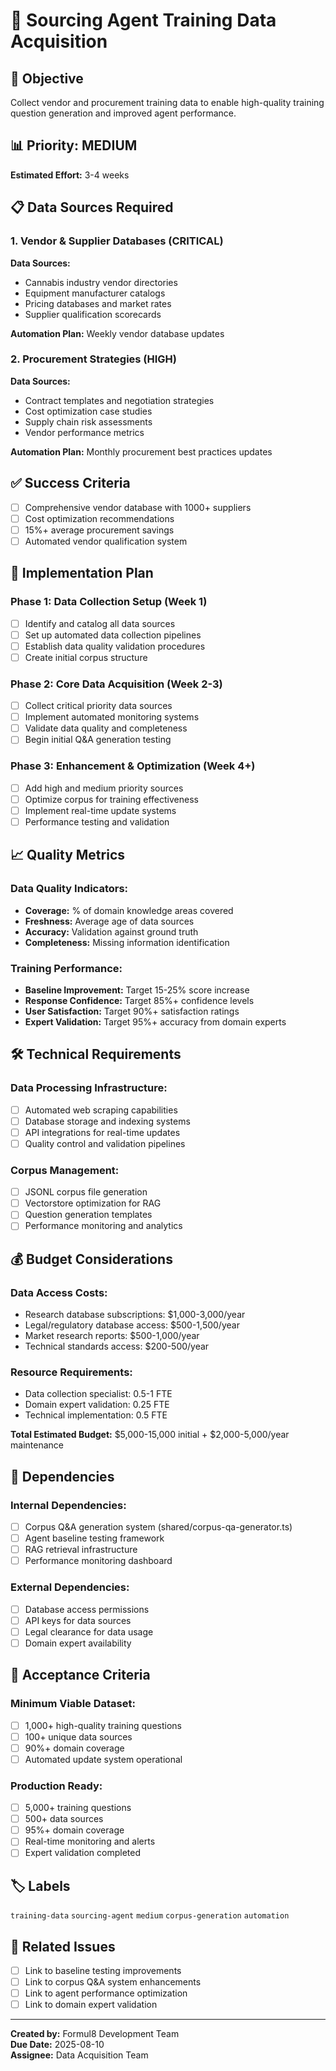 # 🛒 Sourcing Agent Training Data Acquisition

## 🎯 Objective
Collect vendor and procurement training data to enable high-quality training question generation and improved agent performance.

## 📊 Priority: MEDIUM
**Estimated Effort:** 3-4 weeks

## 📋 Data Sources Required


### 1. Vendor & Supplier Databases (CRITICAL)

**Data Sources:**
- Cannabis industry vendor directories
- Equipment manufacturer catalogs
- Pricing databases and market rates
- Supplier qualification scorecards

**Automation Plan:** Weekly vendor database updates


### 2. Procurement Strategies (HIGH)

**Data Sources:**
- Contract templates and negotiation strategies
- Cost optimization case studies
- Supply chain risk assessments
- Vendor performance metrics

**Automation Plan:** Monthly procurement best practices updates


## ✅ Success Criteria

- [ ] Comprehensive vendor database with 1000+ suppliers
- [ ] Cost optimization recommendations
- [ ] 15%+ average procurement savings
- [ ] Automated vendor qualification system

## 🔄 Implementation Plan

### Phase 1: Data Collection Setup (Week 1)
- [ ] Identify and catalog all data sources
- [ ] Set up automated data collection pipelines
- [ ] Establish data quality validation procedures
- [ ] Create initial corpus structure

### Phase 2: Core Data Acquisition (Week 2-3)
- [ ] Collect critical priority data sources
- [ ] Implement automated monitoring systems
- [ ] Validate data quality and completeness
- [ ] Begin initial Q&A generation testing

### Phase 3: Enhancement & Optimization (Week 4+)
- [ ] Add high and medium priority sources
- [ ] Optimize corpus for training effectiveness
- [ ] Implement real-time update systems
- [ ] Performance testing and validation

## 📈 Quality Metrics

### Data Quality Indicators:
- **Coverage:** % of domain knowledge areas covered
- **Freshness:** Average age of data sources
- **Accuracy:** Validation against ground truth
- **Completeness:** Missing information identification

### Training Performance:
- **Baseline Improvement:** Target 15-25% score increase
- **Response Confidence:** Target 85%+ confidence levels
- **User Satisfaction:** Target 90%+ satisfaction ratings
- **Expert Validation:** Target 95%+ accuracy from domain experts

## 🛠️ Technical Requirements

### Data Processing Infrastructure:
- [ ] Automated web scraping capabilities
- [ ] Database storage and indexing systems
- [ ] API integrations for real-time updates
- [ ] Quality control and validation pipelines

### Corpus Management:
- [ ] JSONL corpus file generation
- [ ] Vectorstore optimization for RAG
- [ ] Question generation templates
- [ ] Performance monitoring and analytics

## 💰 Budget Considerations

### Data Access Costs:
- Research database subscriptions: $1,000-3,000/year
- Legal/regulatory database access: $500-1,500/year
- Market research reports: $500-1,000/year
- Technical standards access: $200-500/year

### Resource Requirements:
- Data collection specialist: 0.5-1 FTE
- Domain expert validation: 0.25 FTE
- Technical implementation: 0.5 FTE

**Total Estimated Budget:** $5,000-15,000 initial + $2,000-5,000/year maintenance

## 🔗 Dependencies

### Internal Dependencies:
- [ ] Corpus Q&A generation system (shared/corpus-qa-generator.ts)
- [ ] Agent baseline testing framework
- [ ] RAG retrieval infrastructure
- [ ] Performance monitoring dashboard

### External Dependencies:
- [ ] Database access permissions
- [ ] API keys for data sources
- [ ] Legal clearance for data usage
- [ ] Domain expert availability

## 📝 Acceptance Criteria

### Minimum Viable Dataset:
- [ ] 1,000+ high-quality training questions
- [ ] 100+ unique data sources
- [ ] 90%+ domain coverage
- [ ] Automated update system operational

### Production Ready:
- [ ] 5,000+ training questions
- [ ] 500+ data sources
- [ ] 95%+ domain coverage
- [ ] Real-time monitoring and alerts
- [ ] Expert validation completed

## 🏷️ Labels
`training-data` `sourcing-agent` `medium` `corpus-generation` `automation`

## 🔄 Related Issues
- [ ] Link to baseline testing improvements
- [ ] Link to corpus Q&A system enhancements
- [ ] Link to agent performance optimization
- [ ] Link to domain expert validation

---

**Created by:** Formul8 Development Team  
**Due Date:** 2025-08-10  
**Assignee:** Data Acquisition Team
